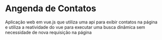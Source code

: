 # Angenda de Contatos
Aplicação web em vue.js que utiliza uma api para exibir contatos na página e utiliza a reatividade do vue para executar uma busca dinâmica sem necessidade de nova requisição na página